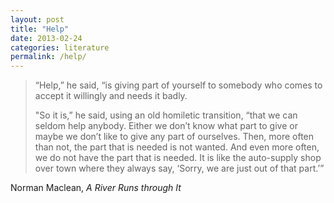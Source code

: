 ```yaml
---
layout: post
title: "Help"
date: 2013-02-24
categories: literature
permalink: /help/
---
```


> “Help,” he said, “is giving part of yourself to somebody who comes to accept it willingly and needs it badly.
>
> "So it is,” he said, using an old homiletic transition, “that we can seldom help anybody. Either we don’t know what part to give or maybe we don’t like to give any part of ourselves. Then, more often than not, the part that is needed is not wanted. And even more often, we do not have the part that is needed. It is like the auto-supply shop over town where they always say, ‘Sorry, we are just out of that part.’”

Norman Maclean, *A River Runs through It*